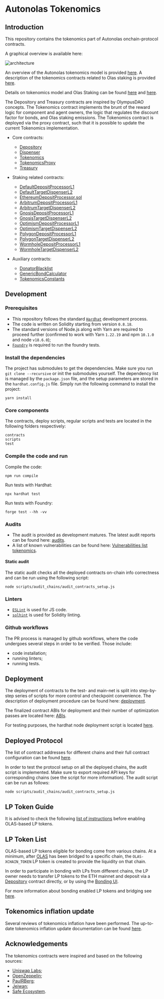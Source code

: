 # Autonolas Tokenomics

## Introduction

This repository contains the tokenomics part of Autonolas onchain-protocol contracts.

A graphical overview is available here:

![architecture](https://github.com/valory-xyz/autonolas-tokenomics/blob/main/docs/On-chain_architecture_v5.png)

An overview of the Autonolas tokenomics model is provided [here](https://github.com/valory-xyz/autonolas-tokenomics/blob/main/docs/Autonolas_tokenomics_audit.pdf). A description of the tokenomics contracts related to Olas staking is provided [here](https://github.com/valory-xyz/autonolas-tokenomics/blob/main/docs/StakingSmartContracts.pdf).

Details on tokenomics model and Olas Staking can be found [here](https://olas.network/documents/whitepaper/Autonolas_Tokenomics_Core_Technical_Document.pdf) and [here](https://staking.olas.network/poaa-whitepaper.pdf).

The Depository and Treasury contracts are inspired by OlympusDAO concepts. The Tokenomics contract implements the brunt of the reward logic
for component and agent owners, the logic that regulates the discount factor for bonds, and Olas staking emissions.
The Tokenomics contract is deployed via the proxy contract, such that it is possible to update the current Tokenomics implementation.

- Core contracts:
  - [Depository](https://github.com/valory-xyz/autonolas-tokenomics/blob/main/contracts/Depository.sol)
  - [Dispenser](https://github.com/valory-xyz/autonolas-tokenomics/blob/main/contracts/Dispenser.sol)
  - [Tokenomics](https://github.com/valory-xyz/autonolas-tokenomics/blob/main/contracts/Tokenomics.sol)
  - [TokenomicsProxy](https://github.com/valory-xyz/autonolas-tokenomics/blob/main/contracts/TokenomicsProxy.sol)
  - [Treasury](https://github.com/valory-xyz/autonolas-tokenomics/blob/main/contracts/Treasury.sol)

- Staking related contracts:
  - [DefaultDepositProcessorL1](https://github.com/valory-xyz/autonolas-tokenomics/blob/main/contracts/staking/DefaultDepositProcessorL1.sol)
  - [DefaultTargetDispenserL2](https://github.com/valory-xyz/autonolas-tokenomics/blob/main/contracts/staking/DefaultTargetDispenserL2.sol)
  - [EthereumDepositProcessor.sol](https://github.com/valory-xyz/autonolas-tokenomics/blob/main/contracts/staking/EthereumDepositProcessor.sol.sol)
  - [ArbitrumDepositProcessorL1](https://github.com/valory-xyz/autonolas-tokenomics/blob/main/contracts/staking/ArbitrumDepositProcessorL1.sol)
  - [ArbitrumTargetDispenserL2](https://github.com/valory-xyz/autonolas-tokenomics/blob/main/contracts/staking/ArbitrumTargetDispenserL2.sol)
  - [GnosisDepositProcessorL1](https://github.com/valory-xyz/autonolas-tokenomics/blob/main/contracts/staking/GnosisDepositProcessorL1.sol)
  - [GnosisTargetDispenserL2](https://github.com/valory-xyz/autonolas-tokenomics/blob/main/contracts/staking/GnosisTargetDispenserL2.sol)
  - [OptimismDepositProcessorL1](https://github.com/valory-xyz/autonolas-tokenomics/blob/main/contracts/staking/OptimismDepositProcessorL1.sol)
  - [OptimismTargetDispenserL2](https://github.com/valory-xyz/autonolas-tokenomics/blob/main/contracts/staking/OptimismTargetDispenserL2.sol)
  - [PolygonDepositProcessorL1](https://github.com/valory-xyz/autonolas-tokenomics/blob/main/contracts/staking/PolygonDepositProcessorL1.sol)
  - [PolygonTargetDispenserL2](https://github.com/valory-xyz/autonolas-tokenomics/blob/main/contracts/staking/PolygonTargetDispenserL2.sol)
  - [WormholeDepositProcessorL1](https://github.com/valory-xyz/autonolas-tokenomics/blob/main/contracts/staking/WormholeDepositProcessorL1.sol)
  - [WormholeTargetDispenserL2](https://github.com/valory-xyz/autonolas-tokenomics/blob/main/contracts/staking/WormholeTargetDispenserL2.sol)

- Auxiliary contracts:
  - [DonatorBlacklist](https://github.com/valory-xyz/autonolas-tokenomics/blob/main/contracts/DonatorBlacklist.sol)
  - [GenericBondCalculator](https://github.com/valory-xyz/autonolas-tokenomics/blob/main/contracts/GenericBondCalculator.sol)
  - [TokenomicsConstants](https://github.com/valory-xyz/autonolas-tokenomics/blob/main/contracts/TokenomicsConstants.sol)

## Development

### Prerequisites
- This repository follows the standard [`Hardhat`](https://hardhat.org/tutorial/) development process.
- The code is written on Solidity starting from version `0.8.18`.
- The standard versions of Node.js along with Yarn are required to proceed further (confirmed to work with Yarn `1.22.19` and npm `10.1.0` and node `v18.6.0`);
- [`Foundry`](https://book.getfoundry.sh/) is required to run the foundry tests.

### Install the dependencies
The project has submodules to get the dependencies. Make sure you run `git clone --recursive` or init the submodules yourself.
The dependency list is managed by the `package.json` file, and the setup parameters are stored in the `hardhat.config.js` file.
Simply run the following command to install the project:
```
yarn install
```

### Core components
The contracts, deploy scripts, regular scripts and tests are located in the following folders respectively:
```
contracts
scripts
test
```

### Compile the code and run
Compile the code:
```
npm run compile
```
Run tests with Hardhat:
```
npx hardhat test
```
Run tests with Foundry:
```
forge test --hh -vv
```

### Audits
- The audit is provided as development matures. The latest audit reports can be found here: [audits](https://github.com/valory-xyz/autonolas-tokenomics/blob/main/audits).
- A list of known vulnerabilities can be found here: [Vulnerabilities list tokenomics](https://github.com/valory-xyz/autonolas-tokenomics/blob/main/docs/Vulnerabilities_list_tokenomics.pdf).

#### Static audit
The static audit checks all the deployed contracts on-chain info correctness and can be run using the following script:
```
node scripts/audit_chains/audit_contracts_setup.js
```

### Linters
- [`ESLint`](https://eslint.org) is used for JS code.
- [`solhint`](https://github.com/protofire/solhint) is used for Solidity linting.

### Github workflows
The PR process is managed by github workflows, where the code undergoes several steps in order to be verified. Those include:
- code installation;
- running linters;
- running tests.

## Deployment
The deployment of contracts to the test- and main-net is split into step-by-step series of scripts for more control and checkpoint convenience.
The description of deployment procedure can be found here: [deployment](https://github.com/valory-xyz/autonolas-tokenomics/blob/main/scripts/deployment).

The finalized contract ABIs for deployment and their number of optimization passes are located here: [ABIs](https://github.com/valory-xyz/autonolas-tokenomics/blob/main/abis).

For testing purposes, the hardhat node deployment script is located [here](https://github.com/valory-xyz/autonolas-tokenomics/blob/main/deploy).

## Deployed Protocol
The list of contract addresses for different chains and their full contract configuration can be found [here](https://github.com/valory-xyz/autonolas-tokenomics/blob/main/docs/configuration.json).

In order to test the protocol setup on all the deployed chains, the audit script is implemented. Make sure to export
required API keys for corresponding chains (see the script for more information). The audit script can be run as follows:
```
node scripts/audit_chains/audit_contracts_setup.js
```

## LP Token Guide
It is advised to check the following [list of instructions](https://github.com/valory-xyz/autonolas-tokenomics/blob/main/docs/lp_token_guide.md) before enabling OLAS-based LP tokens. 

## LP Token List
OLAS-based LP tokens eligible for bonding come from various chains. At a minimum, after [OLAS](https://github.com/valory-xyz/autonolas-governance/blob/main/docs/olas_bridging.md)
has been bridged to a specific chain, the `OLAS-XCHAIN_TOKEN` LP token is created to provide the liquidity on that chain.

In order to participate in bonding with LPs from different chains, the LP owner needs to transfer LP tokens to the ETH mainnet
and deposit via a [Depository](https://github.com/valory-xyz/autonolas-tokenomics/blob/main/contracts/Depository.sol) contract
directly, or by using the [Bonding UI](https://tokenomics.olas.network/bonding-products).

For more information about bonding enabled LP tokens and bridging see [here](https://github.com/valory-xyz/autonolas-tokenomics/blob/main/docs/lp_token_bridging.md).


## Tokenomics inflation update
Several reviews of tokenomics inflation have been performed. The up-to-date tokenomics inflation update documentation
can be found [here](https://github.com/valory-xyz/autonolas-tokenomics/blob/main/docs/Update_tokenomics_inflation.pdf).


## Acknowledgements
The tokenomics contracts were inspired and based on the following sources:
- [Uniswap Labs](https://github.com/Uniswap/v2-core);
- [OpenZeppelin](https://github.com/OpenZeppelin/openzeppelin-contracts);
- [PaulRBerg](https://github.com/paulrberg/prb-math);
- [Jeiwan](https://github.com/Jeiwan/zuniswapv2);
- [Safe Ecosystem](https://github.com/safe-global/safe-contracts).

